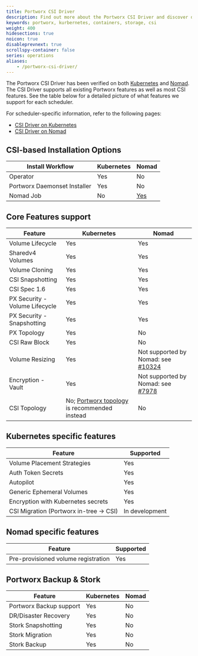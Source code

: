 ```yaml
---
title: Portworx CSI Driver
description: Find out more about the Portworx CSI Driver and discover documentation for the different container schedulers we support
keywords: portworx, kurbernetes, containers, storage, csi
weight: 400
hidesections: true
noicon: true
disableprevnext: true
scrollspy-container: false
series: operations
aliases:
    - /portworx-csi-driver/
---
```

The Portworx CSI Driver has been verified on both [Kubernetes](/operations/operate-kubernetes/storage-operations/csi/) and [Nomad](/install-portworx/install-with-other/nomad/). The CSI Driver supports all existing Portworx features as well as most CSI features. See the table below for a detailed picture of what features we support for each scheduler.

For scheduler-specific information, refer to the following pages:

* [CSI Driver on Kubernetes](/operations/operate-kubernetes/storage-operations/csi/)
* [CSI Driver on Nomad](/install-portworx/install-with-other/nomad//)

## CSI-based Installation Options

| **Install Workflow**                | **Kubernetes**                                                              | **Nomad** |
|-------------------------------------|--------------------------------------------------|--------------------------------------|
| Operator                     | Yes                                                     | No  |
| Portworx Daemonset Installer | Yes                                                     | No  |
| Nomad Job                    | No                                                      | [Yes](/install-portworx/install-with-other/nomad/installation/install-as-a-nomad-job/) | 

## Core Features support
| **Feature**  | **Kubernetes** | **Nomad** |
|----------|------------|-------|
| Volume Lifecycle               | Yes                                    | Yes |
| Sharedv4 Volumes               | Yes                                    | Yes |
| Volume Cloning                 | Yes                                    | Yes |
| CSI Snapshotting               | Yes                                    | Yes |
| CSI Spec 1.6                   | Yes                                    | Yes |
| PX Security - Volume Lifecycle | Yes                                    | Yes |
| PX Security - Snapshotting     | Yes                                    | Yes |
| PX Topology                    | Yes                                    | No  |
| CSI Raw Block                  | Yes                                    | No  |
| Volume Resizing                | Yes                                    | Not supported by Nomad: see [#10324](https://github.com/hashicorp/nomad/issues/10324) |
| Encryption - Vault             | Yes                                    | Not supported by Nomad: see [#7978](https://github.com/hashicorp/nomad/issues/7978)   |
| CSI Topology                   | No; [Portworx topology](/concepts/update-geography-info/) is recommended instead | No  |

## Kubernetes specific features

| **Feature**                         | **Supported**                                                              |
|-------------------------------------|----------------------------------------------------------------------------|
| Volume Placement Strategies             | Yes                                                                    |
| Auth Token Secrets                      | Yes                                                                    |
| Autopilot                               | Yes                                                                    |
| Generic Ephemeral Volumes               | Yes                                                                    |
| Encryption with Kubernetes secrets      | Yes                                                                    |
| CSI Migration (Portworx in-tree -> CSI) | In development                                                         |

## Nomad specific features

| **Feature**                         | **Supported**                                                              |
|-------------------------------------|----------------------------------------------------------------------------|
| Pre-provisioned volume registration | Yes                                                                        |

## Portworx Backup & Stork

| **Feature**                         | **Kubernetes**                                                              | **Nomad** |
|-------------------------------------|--------------------------------------------------|--------------------------------------|
| Portworx Backup support | Yes                                                     | No |
| DR/Disaster Recovery    | Yes                                                     | No |
| Stork Snapshotting      | Yes                                                     | No |
| Stork Migration         | Yes                                                     | No |
| Stork Backup            | Yes                                                     | No |
